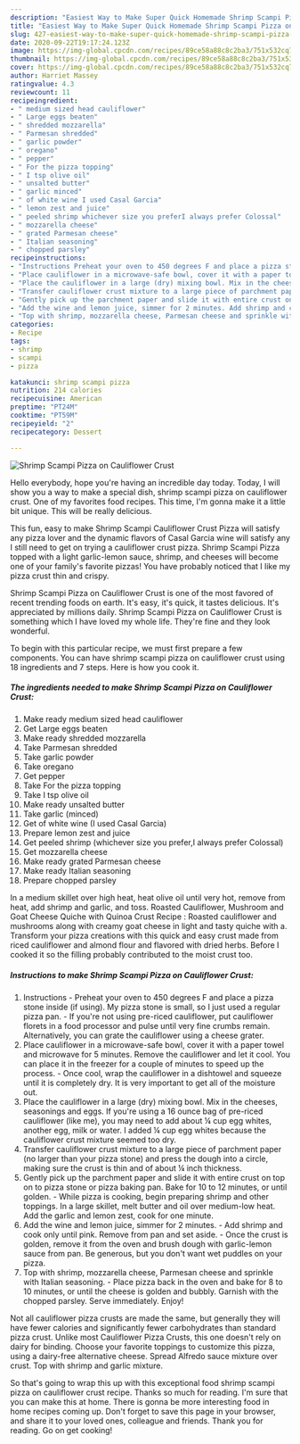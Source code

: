 ```yaml
---
description: "Easiest Way to Make Super Quick Homemade Shrimp Scampi Pizza on Cauliflower Crust"
title: "Easiest Way to Make Super Quick Homemade Shrimp Scampi Pizza on Cauliflower Crust"
slug: 427-easiest-way-to-make-super-quick-homemade-shrimp-scampi-pizza-on-cauliflower-crust
date: 2020-09-22T19:17:24.123Z
image: https://img-global.cpcdn.com/recipes/89ce58a88c8c2ba3/751x532cq70/shrimp-scampi-pizza-on-cauliflower-crust-recipe-main-photo.jpg
thumbnail: https://img-global.cpcdn.com/recipes/89ce58a88c8c2ba3/751x532cq70/shrimp-scampi-pizza-on-cauliflower-crust-recipe-main-photo.jpg
cover: https://img-global.cpcdn.com/recipes/89ce58a88c8c2ba3/751x532cq70/shrimp-scampi-pizza-on-cauliflower-crust-recipe-main-photo.jpg
author: Harriet Massey
ratingvalue: 4.3
reviewcount: 11
recipeingredient:
- " medium sized head cauliflower"
- " Large eggs beaten"
- " shredded mozzarella"
- " Parmesan shredded"
- " garlic powder"
- " oregano"
- " pepper"
- " For the pizza topping"
- " I tsp olive oil"
- " unsalted butter"
- " garlic minced"
- " of white wine I used Casal Garcia"
- " lemon zest and juice"
- " peeled shrimp whichever size you preferI always prefer Colossal"
- " mozzarella cheese"
- " grated Parmesan cheese"
- " Italian seasoning"
- " chopped parsley"
recipeinstructions:
- "Instructions Preheat your oven to 450 degrees F and place a pizza stone inside (if using). My pizza stone is small, so I just used a regular pizza pan. If you&#39;re not using pre-riced cauliflower, put cauliflower florets in a food processor and pulse until very fine crumbs remain. Alternatively, you can grate the cauliflower using a cheese grater."
- "Place cauliflower in a microwave-safe bowl, cover it with a paper towel and microwave for 5 minutes. Remove the cauliflower and let it cool. You can place it in the freezer for a couple of minutes to speed up the process. Once cool, wrap the cauliflower in a dishtowel and squeeze until it is completely dry. It is very important to get all of the moisture out."
- "Place the cauliflower in a large (dry) mixing bowl. Mix in the cheeses, seasonings and eggs. If you&#39;re using a 16 ounce bag of pre-riced cauliflower (like me), you may need to add about ¼ cup egg whites, another egg, milk or water. I added ¼ cup egg whites because the cauliflower crust mixture seemed too dry."
- "Transfer cauliflower crust mixture to a large piece of parchment paper (no larger than your pizza stone) and press the dough into a circle, making sure the crust is thin and of about ¼ inch thickness."
- "Gently pick up the parchment paper and slide it with entire crust on top on to pizza stone or pizza baking pan. Bake for 10 to 12 minutes, or until golden. While pizza is cooking, begin preparing shrimp and other toppings. In a large skillet, melt butter and oil over medium-low heat. Add the garlic and lemon zest, cook for one minute."
- "Add the wine and lemon juice, simmer for 2 minutes. Add shrimp and cook only until pink. Remove from pan and set aside. Once the crust is golden, remove it from the oven and brush dough with garlic-lemon sauce from pan. Be generous, but you don&#39;t want wet puddles on your pizza."
- "Top with shrimp, mozzarella cheese, Parmesan cheese and sprinkle with Italian seasoning. Place pizza back in the oven and bake for 8 to 10 minutes, or until the cheese is golden and bubbly. Garnish with the chopped parsley. Serve immediately. Enjoy!"
categories:
- Recipe
tags:
- shrimp
- scampi
- pizza

katakunci: shrimp scampi pizza 
nutrition: 214 calories
recipecuisine: American
preptime: "PT24M"
cooktime: "PT59M"
recipeyield: "2"
recipecategory: Dessert

---
```



![Shrimp Scampi Pizza on Cauliflower Crust](https://img-global.cpcdn.com/recipes/89ce58a88c8c2ba3/751x532cq70/shrimp-scampi-pizza-on-cauliflower-crust-recipe-main-photo.jpg)

Hello everybody, hope you're having an incredible day today. Today, I will show you a way to make a special dish, shrimp scampi pizza on cauliflower crust. One of my favorites food recipes. This time, I'm gonna make it a little bit unique. This will be really delicious.

This fun, easy to make Shrimp Scampi Cauliflower Crust Pizza will satisfy any pizza lover and the dynamic flavors of Casal Garcia wine will satisfy any I still need to get on trying a cauliflower crust pizza. Shrimp Scampi Pizza topped with a light garlic-lemon sauce, shrimp, and cheeses will become one of your family&#39;s favorite pizzas! You have probably noticed that I like my pizza crust thin and crispy.

Shrimp Scampi Pizza on Cauliflower Crust is one of the most favored of recent trending foods on earth. It's easy, it's quick, it tastes delicious. It's appreciated by millions daily. Shrimp Scampi Pizza on Cauliflower Crust is something which I have loved my whole life. They're fine and they look wonderful.


To begin with this particular recipe, we must first prepare a few components. You can have shrimp scampi pizza on cauliflower crust using 18 ingredients and 7 steps. Here is how you cook it.

<!--inarticleads1-->

##### The ingredients needed to make Shrimp Scampi Pizza on Cauliflower Crust:

1. Make ready  medium sized head cauliflower
1. Get  Large eggs beaten
1. Make ready  shredded mozzarella
1. Take  Parmesan shredded
1. Take  garlic powder
1. Take  oregano
1. Get  pepper
1. Take  For the pizza topping
1. Take  I tsp olive oil
1. Make ready  unsalted butter
1. Take  garlic (minced)
1. Get  of white wine (I used Casal Garcia)
1. Prepare  lemon zest and juice
1. Get  peeled shrimp (whichever size you prefer,I always prefer Colossal)
1. Get  mozzarella cheese
1. Make ready  grated Parmesan cheese
1. Make ready  Italian seasoning
1. Prepare  chopped parsley


In a medium skillet over high heat, heat olive oil until very hot, remove from heat, add shrimp and garlic, and toss. Roasted Cauliflower, Mushroom and Goat Cheese Quiche with Quinoa Crust Recipe : Roasted cauliflower and mushrooms along with creamy goat cheese in light and tasty quiche with a. Transform your pizza creations with this quick and easy crust made from riced cauliflower and almond flour and flavored with dried herbs. Before I cooked it so the filling probably contributed to the moist crust too. 

<!--inarticleads2-->

##### Instructions to make Shrimp Scampi Pizza on Cauliflower Crust:

1. Instructions - Preheat your oven to 450 degrees F and place a pizza stone inside (if using). My pizza stone is small, so I just used a regular pizza pan. - If you&#39;re not using pre-riced cauliflower, put cauliflower florets in a food processor and pulse until very fine crumbs remain. Alternatively, you can grate the cauliflower using a cheese grater.
1. Place cauliflower in a microwave-safe bowl, cover it with a paper towel and microwave for 5 minutes. Remove the cauliflower and let it cool. You can place it in the freezer for a couple of minutes to speed up the process. - Once cool, wrap the cauliflower in a dishtowel and squeeze until it is completely dry. It is very important to get all of the moisture out.
1. Place the cauliflower in a large (dry) mixing bowl. Mix in the cheeses, seasonings and eggs. If you&#39;re using a 16 ounce bag of pre-riced cauliflower (like me), you may need to add about ¼ cup egg whites, another egg, milk or water. I added ¼ cup egg whites because the cauliflower crust mixture seemed too dry.
1. Transfer cauliflower crust mixture to a large piece of parchment paper (no larger than your pizza stone) and press the dough into a circle, making sure the crust is thin and of about ¼ inch thickness.
1. Gently pick up the parchment paper and slide it with entire crust on top on to pizza stone or pizza baking pan. Bake for 10 to 12 minutes, or until golden. - While pizza is cooking, begin preparing shrimp and other toppings. In a large skillet, melt butter and oil over medium-low heat. Add the garlic and lemon zest, cook for one minute.
1. Add the wine and lemon juice, simmer for 2 minutes. - Add shrimp and cook only until pink. Remove from pan and set aside. - Once the crust is golden, remove it from the oven and brush dough with garlic-lemon sauce from pan. Be generous, but you don&#39;t want wet puddles on your pizza.
1. Top with shrimp, mozzarella cheese, Parmesan cheese and sprinkle with Italian seasoning. - Place pizza back in the oven and bake for 8 to 10 minutes, or until the cheese is golden and bubbly. Garnish with the chopped parsley. Serve immediately. Enjoy!


Not all cauliflower pizza crusts are made the same, but generally they will have fewer calories and significantly fewer carbohydrates than standard pizza crust. Unlike most Cauliflower Pizza Crusts, this one doesn&#39;t rely on dairy for binding. Choose your favorite toppings to customize this pizza, using a dairy-free alternative cheese. Spread Alfredo sauce mixture over crust. Top with shrimp and garlic mixture. 

So that's going to wrap this up with this exceptional food shrimp scampi pizza on cauliflower crust recipe. Thanks so much for reading. I'm sure that you can make this at home. There is gonna be more interesting food in home recipes coming up. Don't forget to save this page in your browser, and share it to your loved ones, colleague and friends. Thank you for reading. Go on get cooking!
